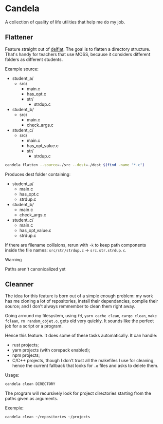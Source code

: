 # Candela

A collection of quality of life utilities that help me do my job.

## Flattener

Feature straight out of [delflat](https://github.com/eriizu/delflat). The goal
is to flatten a directory structure. That's handy for teachers that use MOSS,
because it considers different folders as different students.

Example source:
- student_a/
  - src/
    - main.c
    - has_opt.c
    - str/
      - strdup.c
- student_b/
  - src/
    - main.c
    - check_args.c
- student_c/
  - src/
    - main.c
    - has_opt_value.c
    - str/
      - strdup.c

```sh
candela flatten --source=./src --dest=./dest $(find -name "*.c")
```

Produces dest folder containing:
- student_a/
  - main.c
  - has_opt.c
  - strdup.c
- student_b/
  - main.c
  - check_args.c
- student_c/
  - main.c
  - has_opt_value.c
  - strdup.c

If there are filename collisions, rerun with `-k` to keep path components inside
the file names: `src/str/strdup.c` -> `src.str.strdup.c`.

> [!warning]
> Paths aren't canonicalized yet

## Cleanner

The idea for this feature is born out of a simple enough problem: my work has me cloning
a lot of repositories, install their dependancies, compile their source; and
I don't always remmember to clean them right away.

Going arround my filesystem, using `fd`, `yarn cache clean`, `cargo clean`,
`make fclean`, `rm random_objet.o`, gets old very quickly. It sounds like the perfect
job for a script or a program.

Hence this feature. It does some of these tasks automatically. It can handle:
- rust projects;
- yarn projects (with corepack enabled);
- npm projects;
- C/C++ projects, though I don't trust all the makefiles I use for cleaning,
  hence the current fallback that looks for `.o` files and asks to delete them.

Usage:

```sh
candela clean DIRECTORY
```

The program will recursively look for project directories starting from the paths given as arguments.

Exemple:

```sh
candela clean ~/repositories ~/projects
```

